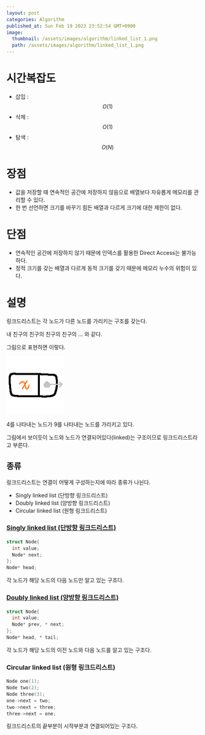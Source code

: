 ```yaml
---
layout: post
categories: Algorithm
published_at: Sun Feb 19 2023 23:52:54 GMT+0900
image:
  thumbnail: /assets/images/algorithm/linked_list_1.png
  path: /assets/images/algorithm/linked_list_1.png
---
```

# 시간복잡도

- 삽입 : $$ O(1) $$
- 삭제 : $$ O(1) $$
- 탐색 : $$ O(N) $$

# 장점

- 값을 저장할 때 <green>연속적인 공간에 저장하지 않음</green>으로 배열보다 자유롭게 메모리를 관리할 수 있다.
- 한 번 선언하면 크기를 바꾸기 힘든 배열과 다르게 크기에 대한 제한이 없다.

# 단점

- 연속적인 공간에 저장하지 않기 때문에 <red>인덱스를 활용한 Direct Access는 불가능</red>하다.
- 정적 크기를 갖는 배열과 다르게 동적 크기를 갖기 때문에 <red>메모리 누수의 위험</red>이 있다.

# 설명

링크드리스트는 각 노드가 다른 노드를 가리키는 구조를 갖는다. 

내 친구의 친구의 친구의 친구의 ... 와 같다.

그림으로 표현하면 이렇다.

![linked_list_1.png](/assets/images/algorithm/linked_list_1.png)

4를 나타내는 노드가 9를 나타내는 노드를 가리키고 있다. 

그림에서 보이듯이 노드와 노드가 연결되어있다(linked)는 구조이므로 링크드리스트라고 부른다.

## 종류

링크드리스트는 연결이 어떻게 구성하는지에 따라 종류가 나뉜다.

- Singly linked list (단방향 링크드리스트)
- Doubly linked list (양방향 링크드리스트)
- Circular linked list (원형 링크드리스트)

### [Singly linked list (단방향 링크드리스트)](/algorithm/단방향-링크드리스트)

```cpp
struct Node{
  int value;
  Node* next;
};
Node* head;
```
각 노드가 해당 노드의 다음 노드만 알고 있는 구조다. 

### [Doubly linked list (양방향 링크드리스트)](/algorithm/양방향-링크드리스트)

```cpp
struct Node{
  int value;
  Node* prev, * next;
};
Node* head, * tail;
```
각 노드가 해당 노드의 이전 노드와 다음 노드를 알고 있는 구조다.

### Circular linked list (원형 링크드리스트)
```cpp
Node one(1);
Node two(2);
Node three(3);
one->next = two;
two->next = three;
three->next = one;
```
링크드리스트의 끝부분이 시작부분과 연결되어있는 구조다. 

